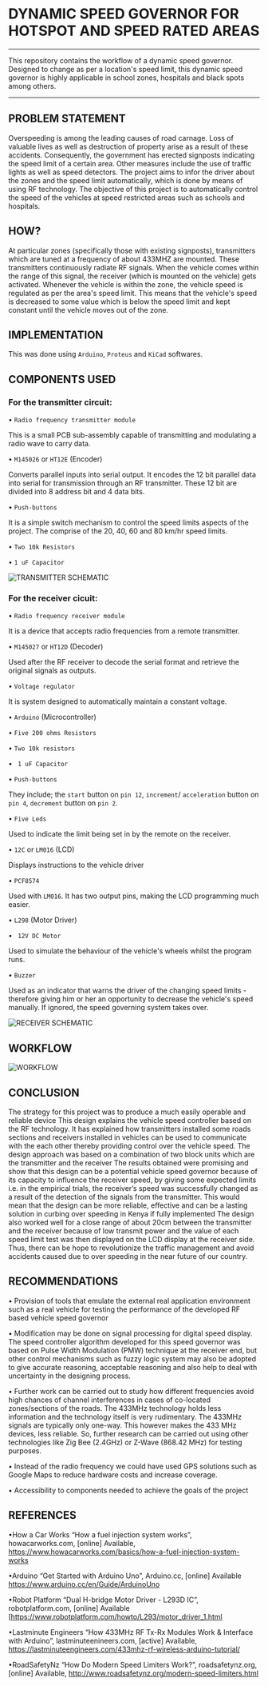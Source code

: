 # DYNAMIC SPEED GOVERNOR FOR HOTSPOT AND SPEED RATED AREAS

---
This repository contains the workflow of a dynamic speed governor. Designed to change as per a location's speed limit, this dynamic speed governor is highly applicable in school zones, hospitals and black spots among others. 

---

## PROBLEM STATEMENT
Overspeeding is among the leading causes of road carnage. Loss of valuable lives as well as destruction of property arise as a result of these accidents. Consequently, the government has erected signposts indicating the speed limit of a certain area. Other measures include the use of traffic lights as well as speed detectors. The project aims to infor  the driver about the zones and the speed limit automatically, which is done by means of using RF technology. The objective of this project is to 
automatically control the speed of the vehicles at speed restricted areas such as schools and hospitals.  

## HOW?
At particular zones (specifically those with existing signposts), transmitters which are tuned at a frequency of about 433MHZ are mounted. These transmitters continuously radiate RF signals. When the vehicle comes within the range of this signal, the receiver (which is mounted on the vehicle) gets activated. Whenever the vehicle is within the zone, the vehicle speed is regulated as per the area's speed limit. This means that the vehicle's speed is decreased to some value which is below the speed limit and kept constant until the vehicle moves out of the zone.

## IMPLEMENTATION
This was done using `Arduino`, `Proteus` and `KiCad` softwares. 

## COMPONENTS USED

### For the transmitter circuit: 

•	`Radio frequency transmitter module` 

This is a small PCB sub-assembly capable of transmitting and modulating a radio wave to carry data.

•	`M145026` or `HT12E` (Encoder)

Converts parallel inputs into serial output. It encodes the 12 bit parallel data into serial for transmission through an RF transmitter. These 12 bit are divided into 8 address bit and 4 data bits.

•	`Push-buttons` 

It is a simple switch mechanism to control the speed limits aspects of the project. The comprise of the 20, 40, 60 and 80 km/hr speed limits.

•   `Two 10k Resistors`

•   `1 uF Capacitor`

![TRANSMITTER SCHEMATIC](https://github.com/KaburaJ/Dynamic-Speed-Governor/blob/main/DEVELOPMENT/Images/TRANSMITTER-RECEIVER%20SIMULATION1.PNG)


### For the receiver cicuit:

•	`Radio frequency receiver module` 

It is a device that accepts radio frequencies from a remote transmitter.

•	`M145027` or `HT12D` (Decoder) 

Used after the RF receiver to decode the serial format and retrieve the original signals as outputs.

•	`Voltage regulator` 

It is system designed to automatically maintain a constant voltage.

•	`Arduino` (Microcontroller) 

•	`Five 200 ohms Resistors` 

•   `Two 10k resistors`

•   ` 1 uF Capacitor`

•	`Push-buttons` 

They include; the `start` button on `pin 12`, `increment`/ `acceleration` button on `pin 4`, `decrement` button on `pin 2`.

•	`Five Leds`

Used to indicate the limit being set in by the remote on the receiver. 

•   `12C` or `LM016` (LCD)

Displays instructions to the vehicle driver

•   `PCF8574`

Used with `LM016`. It has two output pins, making the LCD programming much easier.

•   `L298` (Motor Driver)


•   ` 12V DC Motor`

Used to simulate the behaviour of the vehicle's wheels whilst the program runs.

•   `Buzzer`

Used as an indicator that warns the driver of the changing speed limits - therefore giving him or her an opportunity to decrease the vehicle's speed manually. If ignored, the speed governing system takes over.

![RECEIVER SCHEMATIC](https://github.com/KaburaJ/Dynamic-Speed-Governor/blob/main/DEVELOPMENT/Images/TRANSMITTER-RECEIVER%20SIMULATION.PNG)

## WORKFLOW

![WORKFLOW](https://github.com/KaburaJ/Dynamic-Speed-Governor/blob/main/DEVELOPMENT/Images/PROCEDURE.PNG)

## CONCLUSION

The strategy for this project was to produce a much easily operable and reliable device
This design explains the vehicle speed controller based on the RF technology. It has explained how transmitters installed some roads sections and receivers installed in vehicles can be used to communicate with the each other thereby providing control over the vehicle speed. The design approach was based on a combination of two block units which are the transmitter and the receiver
The results obtained were promising and show that this design can be a potential vehicle speed governor because of its capacity to influence the receiver speed, by giving some expected limits i.e. in the empirical trials, the receiver’s speed was successfully changed as a result of the detection of the signals from the transmitter. This would mean that the design can be more reliable, effective and can be a lasting solution in curbing over speeding in Kenya if fully implemented
The design also worked well for a close range of about 20cm between the transmitter and the receiver because of low transmit power and the value of each speed limit test was then displayed on the LCD display at the receiver side. 
Thus, there can be hope to revolutionize the traffic management and avoid accidents caused due to over speeding in the near future of our country.

## RECOMMENDATIONS
•	Provision of tools that emulate the external real application environment such as a real vehicle for testing the performance of the developed RF based vehicle speed governor

•	Modification may be done on signal processing for digital speed display. The speed controller algorithm developed for this speed governor was based on Pulse Width Modulation (PMW) technique at the receiver end, but other control mechanisms such as fuzzy logic system may also be adopted to give   accurate reasoning, acceptable reasoning and also help to deal with uncertainty in the designing process.

•	Further work can be carried out to study how different frequencies avoid high chances of channel interferences in cases of co-located zones/sections of the roads. The 433MHz technology holds less information and the technology itself is very rudimentary. The 433MHz signals are typically only one-way. This however makes the 433 MHz devices, less reliable. So, further research can be carried out using other technologies like Zig Bee (2.4GHz) or Z-Wave (868.42 MHz) for testing purposes.

•	Instead of the radio frequency we could have used GPS solutions such as Google Maps to reduce hardware costs and increase coverage.

•	Accessibility to components needed to achieve the goals of the project





## REFERENCES
•How a Car Works “How a fuel injection system works”, howacarworks.com, [online] Available, https://www.howacarworks.com/basics/how-a-fuel-injection-system-works 

•Arduino “Get Started with Arduino Uno”, Arduino.cc, [online] Available https://www.arduino.cc/en/Guide/ArduinoUno 

•Robot Platform “Dual H-bridge Motor Driver - L293D IC”, robotplatform.com, [online] Available [https://www.robotplatform.com/howto/L293/motor_driver_1.html 

•Lastminute Engineers “How 433MHz RF Tx-Rx Modules Work & Interface with Arduino”, lastminuteenineers.com, [active] Available, https://lastminuteengineers.com/433mhz-rf-wireless-arduino-tutorial/ 

•RoadSafetyNz “How Do Modern Speed Limiters Work?”, roadsafetynz.org, [online] Available, http://www.roadsafetynz.org/modern-speed-limiters.html
        
